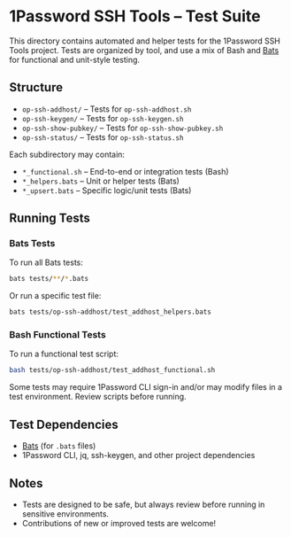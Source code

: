 # 1Password SSH Tools – Test Suite

This directory contains automated and helper tests for the 1Password SSH Tools project. Tests are organized by tool, and use a mix of Bash and [Bats](https://github.com/bats-core/bats-core) for functional and unit-style testing.

## Structure

- `op-ssh-addhost/` – Tests for `op-ssh-addhost.sh`
- `op-ssh-keygen/` – Tests for `op-ssh-keygen.sh`
- `op-ssh-show-pubkey/` – Tests for `op-ssh-show-pubkey.sh`
- `op-ssh-status/` – Tests for `op-ssh-status.sh`

Each subdirectory may contain:

- `*_functional.sh` – End-to-end or integration tests (Bash)
- `*_helpers.bats` – Unit or helper tests (Bats)
- `*_upsert.bats` – Specific logic/unit tests (Bats)

## Running Tests

### Bats Tests

To run all Bats tests:

```bash
bats tests/**/*.bats
```

Or run a specific test file:

```bash
bats tests/op-ssh-addhost/test_addhost_helpers.bats
```

### Bash Functional Tests

To run a functional test script:

```bash
bash tests/op-ssh-addhost/test_addhost_functional.sh
```

Some tests may require 1Password CLI sign-in and/or may modify files in a test environment. Review scripts before running.

## Test Dependencies

- [Bats](https://github.com/bats-core/bats-core) (for `.bats` files)
- 1Password CLI, jq, ssh-keygen, and other project dependencies

## Notes

- Tests are designed to be safe, but always review before running in sensitive environments.
- Contributions of new or improved tests are welcome!
